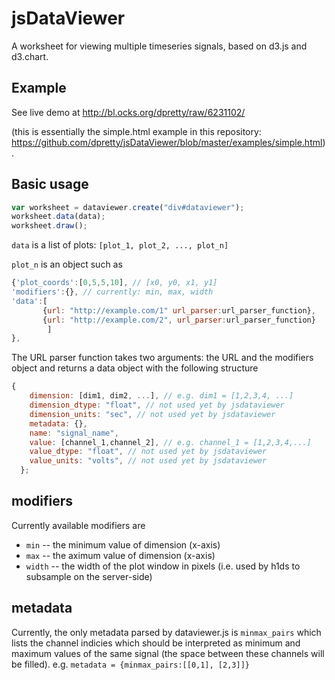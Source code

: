 jsDataViewer
============

A worksheet for viewing multiple timeseries signals, based on d3.js and d3.chart.

Example
-------
See live demo at http://bl.ocks.org/dpretty/raw/6231102/

(this is essentially the simple.html example in this repository: https://github.com/dpretty/jsDataViewer/blob/master/examples/simple.html).




Basic usage
-----------

```javascript
var worksheet = dataviewer.create("div#dataviewer");
worksheet.data(data);
worksheet.draw();
```

``data`` is a list of plots: ``[plot_1, plot_2, ..., plot_n]``

``plot_n`` is an object such as 

```javascript
{'plot_coords':[0,5,5,10], // [x0, y0, x1, y1]
'modifiers':{}, // currently: min, max, width
'data':[
       {url: "http://example.com/1" url_parser:url_parser_function},
       {url: "http://example.com/2", url_parser:url_parser_function}
        ]
},
```

The URL parser function takes two arguments: the URL and the modifiers object and returns a data object with the following structure
```javascript
{
    dimension: [dim1, dim2, ...], // e.g. dim1 = [1,2,3,4, ...]
    dimension_dtype: "float", // not used yet by jsdataviewer
    dimension_units: "sec", // not used yet by jsdataviewer
    metadata: {},
    name: "signal_name", 
    value: [channel_1,channel_2], // e.g. channel_1 = [1,2,3,4,...]
    value_dtype: "float", // not used yet by jsdataviewer
    value_units: "volts", // not used yet by jsdataviewer
  };

```


modifiers
---------

Currently available modifiers are

* ``min`` -- the minimum value of dimension (x-axis)
* ``max`` -- the aximum value of dimension (x-axis)
* ``width`` -- the width of the plot window in pixels (i.e. used by h1ds to subsample on the server-side)

metadata
--------

Currently, the only metadata parsed by dataviewer.js is ``minmax_pairs`` which lists the channel indicies which should be interpreted as minimum and maximum values of the same signal (the space between these channels will be filled).
e.g.
``metadata = {minmax_pairs:[[0,1], [2,3]]}``

